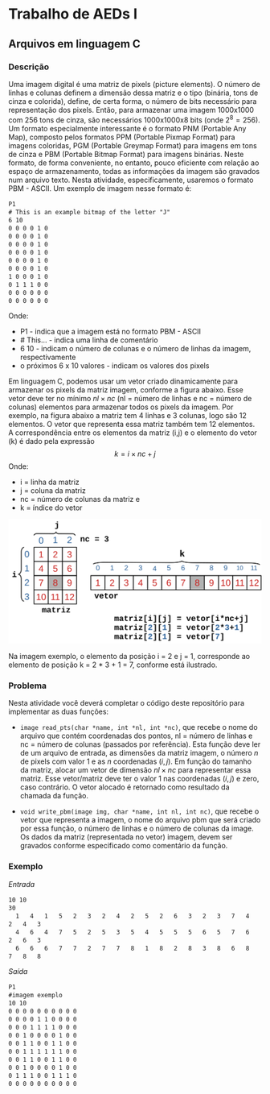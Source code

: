 # Trabalho de AEDs I

## Arquivos em linguagem C

### Descrição

Uma imagem digital é uma matriz de pixels (picture elements). O número de linhas e colunas definem a dimensão dessa matriz e o tipo (binária, tons de cinza e colorida), define, de certa forma, o número de bits necessário para representação dos pixels. Então, para armazenar uma imagem 1000x1000 com 256 tons de cinza, são necessários 1000x1000x8 bits (onde $2^8 =256$).
Um formato especialmente interessante é o formato PNM (Portable Any Map), composto pelos formatos PPM (Portable Pixmap Format) para imagens coloridas, PGM (Portable Greymap Format) para imagens em tons de cinza e PBM (Portable Bitmap Format) para imagens binárias. Neste formato, de forma conveniente, no entanto, pouco eficiente com relação ao espaço de armazenamento, todas as informações da imagem são gravados num arquivo texto. Nesta atividade, especificamente, usaremos o formato PBM - ASCII. Um exemplo de imagem nesse formato é:

```
P1
# This is an example bitmap of the letter "J"
6 10
0 0 0 0 1 0
0 0 0 0 1 0
0 0 0 0 1 0
0 0 0 0 1 0
0 0 0 0 1 0
0 0 0 0 1 0
1 0 0 0 1 0
0 1 1 1 0 0
0 0 0 0 0 0
0 0 0 0 0 0
```
Onde:
* P1 - indica que a imagem está no formato PBM - ASCII
* \# This... - indica uma linha de comentário
* 6 10 - indicam o número de colunas e o número de linhas da imagem, respectivamente
* o próximos 6 x 10 valores - indicam os valores dos pixels

Em linguagem C, podemos usar um vetor criado dinamicamente para armazenar os pixels da matriz imagem, conforme a figura abaixo. Esse vetor deve ter no mínimo $nl \times nc$ (nl = número de linhas e nc = número de colunas) elementos para armazenar todos os pixels da imagem. Por exemplo, na figura abaixo a matriz tem 4 linhas e 3 colunas, logo são 12 elementos. O vetor que representa essa matriz também tem 12 elementos. A correspondência entre os elementos da matriz (i,j) e o elemento do vetor (k) é dado pela expressão $$ k = i \times nc + j $$ Onde:
* i = linha da matriz
* j = coluna da matriz
* nc = número de colunas da matriz e
* k = índice do vetor


![Representação Linear](representacaolinear.svg)

Na imagem exemplo, o elemento da posição i = 2 e j = 1, corresponde ao elemento de posição k = 2 * 3 + 1 = 7, conforme está ilustrado.

### Problema

Nesta atividade você deverá completar o código deste repositório para implementar as duas funções:
* ```image read_pts(char *name, int *nl, int *nc)```, que recebe o nome do arquivo que contém coordenadas dos pontos, nl = número de linhas e nc = número de colunas (passados por referência). Esta função deve ler de um arquivo de entrada, as dimensões da matriz imagem, o número $n$ de pixels com valor 1 e as $n$ coordenadas $(i,j)$. Em função do tamanho da matriz, alocar um vetor de dimensão $nl \times nc$ para representar essa matriz. Esse vetor/matriz deve ter o valor 1 nas coordenadas $(i,j)$ e zero, caso contrário. O vetor alocado é retornado como resultado da chamada da função.

* ```void write_pbm(image img, char *name, int nl, int nc)```, que recebe o vetor que representa a imagem, o nome do arquivo pbm que será criado por essa função, o número de linhas e o número de colunas da image. Os dados da matriz (representada no vetor) imagem, devem ser gravados conforme especificado como comentário da função.


### Exemplo
_*Entrada*_

```text
10 10
30
  1   4   1   5   2   3   2   4   2   5   2   6   3   2   3   7   4   2   4   3 
  4   6   4   7   5   2   5   3   5   4   5   5   5   6   5   7   6   2   6   3 
  6   6   6   7   7   2   7   7   8   1   8   2   8   3   8   6   8   7   8   8
```
_*Saída*_
```
P1
#imagem exemplo
10 10
0 0 0 0 0 0 0 0 0 0
0 0 0 0 1 1 0 0 0 0
0 0 0 1 1 1 1 0 0 0
0 0 1 0 0 0 0 1 0 0
0 0 1 1 0 0 1 1 0 0
0 0 1 1 1 1 1 1 0 0
0 0 1 1 0 0 1 1 0 0
0 0 1 0 0 0 0 1 0 0
0 1 1 1 0 0 1 1 1 0
0 0 0 0 0 0 0 0 0 0
```
